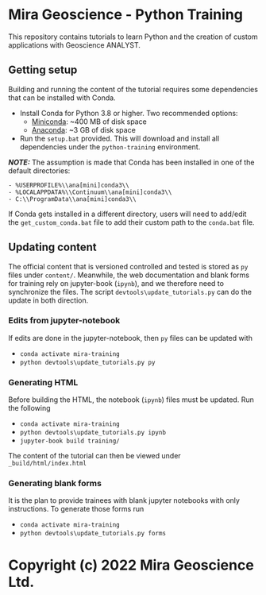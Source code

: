 # Mira Geoscience - Python Training

This repository contains tutorials to learn Python and the creation of custom applications with Geoscience ANALYST.

## Getting setup

Building and running the content of the tutorial requires some dependencies that can be installed with Conda.

- Install Conda for Python 3.8 or higher. Two recommended options:
    - [Miniconda](https://docs.conda.io/en/latest/miniconda.html#latest-miniconda-installer-links): ~400 MB of disk space
    - [Anaconda](https://www.anaconda.com/download/): ~3 GB of disk space
- Run the `setup.bat` provided. This will download and install all dependencies under the `python-training` environment.

**_NOTE:_** The assumption is made that Conda has been installed in one
   of the default directories:

    - %USERPROFILE%\\ana[mini]conda3\\
    - %LOCALAPPDATA%\\Continuum\\ana[mini]conda3\\
    - C:\\ProgramData\\ana[mini]conda3\\

   If Conda gets installed in a different directory, users will need to add/edit the
   ``get_custom_conda.bat`` file to add their custom path to the ``conda.bat`` file.

## Updating content

The official content that is versioned controlled and tested is stored as `py` files under `content/`.
Meanwhile, the web documentation and blank forms for training rely on jupyter-book (`ipynb`), and we therefore need to
synchronize the files. The script `devtools\update_tutorials.py` can do the update in both direction.

### Edits from jupyter-notebook
If edits are done in the jupyter-notebook, then `py` files can be updated with

- `conda activate mira-training`
- `python devtools\update_tutorials.py py`

### Generating HTML

 Before building the HTML, the notebook (`ipynb`) files must be updated. Run the following

- `conda activate mira-training`
- `python devtools\update_tutorials.py ipynb`
- `jupyter-book build training/`

The content of the tutorial can then be viewed under `_build/html/index.html`

### Generating blank forms

It is the plan to provide trainees with blank jupyter notebooks with only instructions. To generate those forms run

- `conda activate mira-training`
- `python devtools\update_tutorials.py forms`


#  Copyright (c) 2022 Mira Geoscience Ltd.
